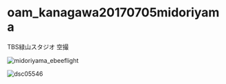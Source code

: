 # oam_kanagawa20170705midoriyama
TBS緑山スタジオ 空撮

![midoriyama_ebeeflight](https://user-images.githubusercontent.com/416977/27850650-004078b6-6191-11e7-8aaf-439ec0386495.JPG)


![dsc05546](https://user-images.githubusercontent.com/416977/27850783-c1b5299c-6191-11e7-99e9-a693bd48f118.JPG)
